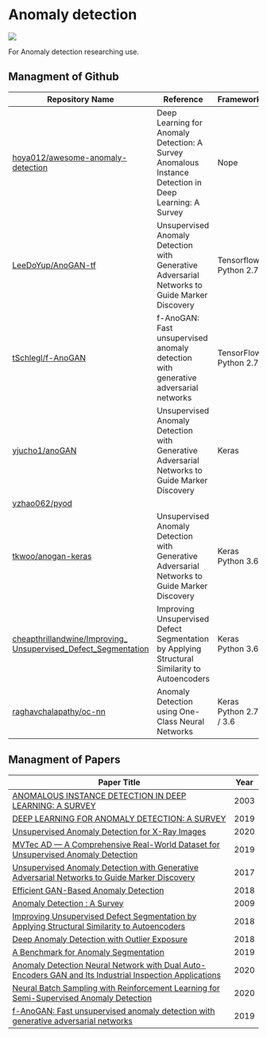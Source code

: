 # Anomaly detection
[![](https://img.shields.io/badge/Status-Updaing-blue)](./) 

For Anomaly detection researching use.

## Managment of Github

| Repository Name                                              | Reference                                                    | Framework                   | Stars |
| ------------------------------------------------------------ | ------------------------------------------------------------ | --------------------------- | ----- |
| [hoya012/awesome-anomaly-detection](https://github.com/hoya012/awesome-anomaly-detection) | Deep Learning for Anomaly Detection: A Survey<br />Anomalous Instance Detection in Deep Learning: A Survey | Nope                        | 855↑  |
| [LeeDoYup/AnoGAN-tf](https://github.com/LeeDoYup/AnoGAN-tf)  | Unsupervised Anomaly Detection with Generative Adversarial Networks to Guide Marker Discovery | Tensorflow<br />Python 2.7  | 185↑  |
| [tSchlegl/f-AnoGAN](https://github.com/tSchlegl/f-AnoGAN)    | f-AnoGAN: Fast unsupervised anomaly detection with generative adversarial networks | TensorFlow<br />Python 2.7  | 118↑  |
| [yjucho1/anoGAN](https://github.com/yjucho1/anoGAN)          | Unsupervised Anomaly Detection with Generative Adversarial Networks to Guide Marker Discovery | Keras                       | 60↑   |
| [yzhao062/pyod](https://github.com/yzhao062/pyod)            |                                                              |                             | 3.3k↑ |
| [tkwoo/anogan-keras](https://github.com/tkwoo/anogan-keras)  | Unsupervised Anomaly Detection with Generative Adversarial Networks to Guide Marker Discovery | Keras<br />Python 3.6       | 133↑  |
| [cheapthrillandwine/Improving_<br />Unsupervised_Defect_Segmentation](https://github.com/cheapthrillandwine/Improving_Unsupervised_Defect_Segmentation) | Improving Unsupervised Defect Segmentation by Applying Structural Similarity to Autoencoders | Keras<br />Python 3.6       | 30↑   |
| [raghavchalapathy/oc-nn](https://github.com/raghavchalapathy/oc-nn) | Anomaly Detection using One-Class Neural Networks            | Keras<br />Python 2.7 / 3.6 | 101↑  |

## Managment of Papers

| Paper Title                                                  | Year |
| ------------------------------------------------------------ | ---- |
| [ANOMALOUS INSTANCE DETECTION IN DEEP LEARNING: A SURVEY](https://arxiv.org/pdf/2003.06979.pdf) | 2003 |
| [DEEP LEARNING FOR ANOMALY DETECTION: A SURVEY](https://arxiv.org/pdf/1901.03407.pdf) | 2019 |
| [Unsupervised Anomaly Detection for X-Ray Images](https://arxiv.org/pdf/2001.10883.pdf) | 2020 |
| [MVTec AD — A Comprehensive Real-World Dataset for Unsupervised Anomaly Detection](https://openaccess.thecvf.com/content_CVPR_2019/papers/Bergmann_MVTec_AD_--_A_Comprehensive_Real-World_Dataset_for_Unsupervised_Anomaly_CVPR_2019_paper.pdf) | 2019 |
| [Unsupervised Anomaly Detection with Generative Adversarial Networks to Guide Marker Discovery](https://arxiv.org/pdf/1703.05921.pdf) | 2017 |
| [Efficient GAN-Based Anomaly Detection](https://arxiv.org/pdf/1802.06222.pdf) | 2018 |
| [Anomaly Detection : A Survey](http://cucis.ece.northwestern.edu/projects/DMS/publications/AnomalyDetection.pdf) | 2009 |
| [Improving Unsupervised Defect Segmentation by Applying Structural Similarity to Autoencoders](https://arxiv.org/pdf/1807.02011.pdf) | 2018 |
| [Deep Anomaly Detection with Outlier Exposure](https://arxiv.org/pdf/1812.04606.pdf) | 2018 |
| [A Benchmark for Anomaly Segmentation](https://arxiv.org/pdf/1911.11132.pdf) | 2019 |
| [Anomaly Detection Neural Network with Dual Auto-Encoders GAN and Its Industrial Inspection Applications](https://www.mdpi.com/1424-8220/20/12/3336) | 2020 |
| [Neural Batch Sampling with Reinforcement Learning for Semi-Supervised Anomaly Detection](https://www.ri.cmu.edu/wp-content/uploads/2020/05/WenHsuan_MSR_Thesis-1.pdf) | 2020 |
| [f-AnoGAN: Fast unsupervised anomaly detection with generative adversarial networks](https://www.sciencedirect.com/science/article/abs/pii/S1361841518302640) | 2019 |

